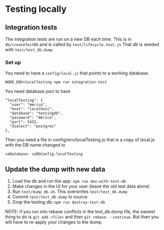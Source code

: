 # Testing locally

## Integration tests

The integration tests are run on a new DB each time. This is in `db/createTestDb` and is called by `test/lifecycle.test.js` That db is seeded with `test/test_db.dump`

### Set up

You need to have a `config/local.js` that points to a working database.

`NODE_ENV=localTesting npm run integration-test`

You need database.json to have

```
"localTesting": {
  "user": "merico",
  "host": "localhost",
  "database": "testingdb",
  "password": "merico",
  "port": 5432,
  "dialect": "postgres"
},
```

Then you need a file in config/env/localTesting.js that is a copy of local.js with the DB name changed to

`ceDatabase: ceDbConfig.localTesting`

## Update the dump with new data

1. Load the db and run the app: `npm run dev-with-test-db`
2. Make changes in the UI for your user (leave the old test data alone)
3. Run `test/dump_db.sh`. This overwrites `test/test_db.dump`
4. Commit `test/test_db.dump` to source
5. Drop the testing db: `npm run destroy-test-db`

NOTE: if you run into rebase conflicts in the test_db.dump file, the easiest thing to do is `git add <file>` and then `git rebase --continue`. But then you will have to re-apply your changes to the dump.
